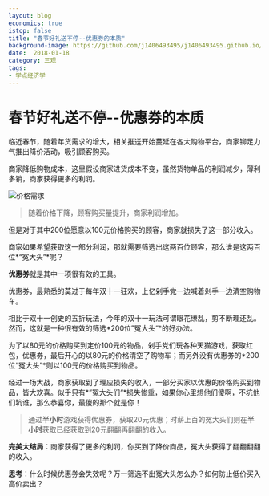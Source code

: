 ```yaml
---
layout: blog 
economics: true 
istop: false
title: "春节好礼送不停--优惠券的本质" 
background-image: https://github.com/j1406493495/j1406493495.github.io/blob/master/_posts/cover/WechatIMG42.jpeg?raw=true 
date:  2018-01-18 
category: 三观
tags: 
- 学点经济学 
---
```

# 春节好礼送不停--优惠券的本质

临近春节，随着年货需求的增大，相关推送开始蔓延在各大购物平台，商家铆足力气推出降价活动，吸引顾客购买。

商家降低购物成本，这里假设商家进货成本不变，虽然货物单品的利润减少，薄利多销，商家获得更多的利润。

![价格需求](http://tc.sinaimg.cn/maxwidth.2048/tc.service.weibo.com/gs_soweredu_com/142a06bf6bac6cc040cf654e6415b8cf.jpg)

> 随着价格下降，顾客购买量提升，商家利润增加。

但是对于其中200位愿意以100元价格购买的顾客，商家就损失了这一部分收入。

商家如果希望获取这一部分利润，那就需要筛选出这两百位顾客，那么谁是这两百位*“冤大头”*呢？

**优惠券**就是其中一项很有效的工具。 

优惠券，最熟悉的莫过于每年双十一狂欢，上亿剁手党一边喊着剁手一边清空购物车。

相比于双十一创史的五折玩法，今年的双十一玩法可谓眼花缭乱，剪不断理还乱。然而，这就是一种很有效的筛选*200位”冤大头“*的好办法。

为了以80元的价格购买到定价100元的物品，剁手党们玩各种天猫游戏，获取红包，优惠券，最后开心的以80元的价格清空了购物车；而另外没有优惠券的*200位“冤大头”*则以100元的价格购买到物品。

经过一场大战，商家获取到了理应损失的收入，一部分买家以优惠的价格购买到物品，皆大欢喜。似乎只有*”冤大头们“*损失惨重，如果你心里想他们傻啊，不坑他们坑谁，那么恭喜你，最傻的那个就是你！

> 通过**半小时**游戏获得优惠券，获取20元优惠；时薪上百的冤大头们则在**半小时**获取已经获取到20元翻翻再翻翻的收入。

**完美大结局**：商家获得了更多的利润，你买到了降价商品，冤大头获得了翻翻翻翻的收入。

**思考**：什么时候优惠券会失效呢？万一筛选不出冤大头怎么办？如何防止低价买入高价卖出？
